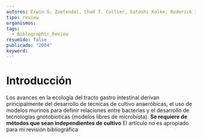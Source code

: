 ```yaml
---
autores: Erwin G. Zoetendal, Chad T. Collier, Satoshi Koike, Roderick I. Mackie,and H. Rex Gaskins
tipo: review
organismos: 
tags:
  - Biblographic_Review
resumido: false
publicado: "2004"
keyword:
---
```


# Introducción
Los avances en la ecología del tracto gastro intestinal derivan principalmente del desarrollo de técnicas de cultivo anaeróbicas, el uso de modelos murinos para definir relaciones entre bacterias y el desarrollo de tecnologías gnotobioticas (modelos libres de microbiota).
**Se requiere de métodos que sean independientes de cultivo** 
El artículo no es apropiado para mi revisión bibliográfica